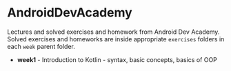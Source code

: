 # AndroidDevAcademy

Lectures and solved exercises and homework from Android Dev Academy.
Solved exercises and homeworks are inside appropriate `exercises` folders in each `week` parent folder.

- **week1** - Introduction to Kotlin - syntax, basic concepts, basics of OOP
